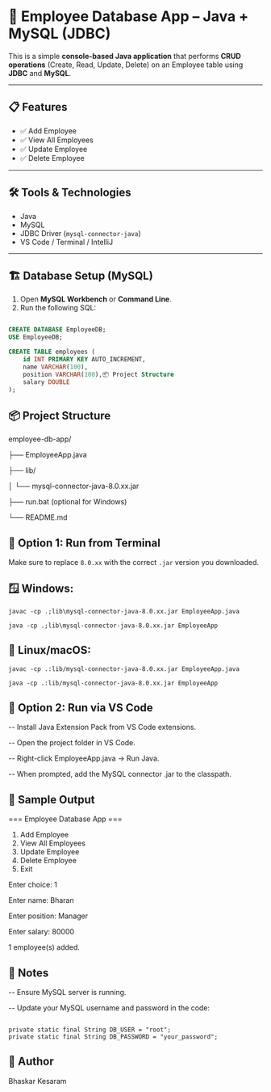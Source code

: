 # 💼 Employee Database App – Java + MySQL (JDBC)

This is a simple **console-based Java application** that performs **CRUD operations** (Create, Read, Update, Delete) on an Employee table using **JDBC** and **MySQL**.

---

## 📋 Features

- ✅ Add Employee
- ✅ View All Employees
- ✅ Update Employee
- ✅ Delete Employee

---

## 🛠️ Tools & Technologies

- Java
- MySQL
- JDBC Driver (`mysql-connector-java`)
- VS Code / Terminal / IntelliJ

---

## 🏗️ Database Setup (MySQL)

1. Open **MySQL Workbench** or **Command Line**.
2. Run the following SQL:

```sql

CREATE DATABASE EmployeeDB;
USE EmployeeDB;

CREATE TABLE employees (
    id INT PRIMARY KEY AUTO_INCREMENT,
    name VARCHAR(100),
    position VARCHAR(100),📦 Project Structure
    salary DOUBLE
);

```

## 📦 Project Structure
employee-db-app/

├── EmployeeApp.java

├── lib/

│   └── mysql-connector-java-8.0.xx.jar

├── run.bat (optional for Windows)

└── README.md

## 📍 Option 1: Run from Terminal
Make sure to replace ```8.0.xx``` with the correct ```.jar``` version you downloaded.

## 🪟 Windows:
```
javac -cp .;lib\mysql-connector-java-8.0.xx.jar EmployeeApp.java

```
```
java -cp .;lib\mysql-connector-java-8.0.xx.jar EmployeeApp

```
## 🐧 Linux/macOS:
```
javac -cp .:lib/mysql-connector-java-8.0.xx.jar EmployeeApp.java

```
```
java -cp .:lib/mysql-connector-java-8.0.xx.jar EmployeeApp

```

## 📍 Option 2: Run via VS Code

-- Install Java Extension Pack from VS Code extensions.

-- Open the project folder in VS Code.

-- Right-click EmployeeApp.java → Run Java.

-- When prompted, add the MySQL connector .jar to the classpath.

## 🧪 Sample Output

=== Employee Database App ===
1. Add Employee
2. View All Employees
3. Update Employee
4. Delete Employee
5. Exit

   
Enter choice: 1

Enter name: Bharan

Enter position: Manager

Enter salary: 80000

1 employee(s) added.

   
## 🧰 Notes
-- Ensure MySQL server is running.

-- Update your MySQL username and password in the code:
```

private static final String DB_USER = "root";
private static final String DB_PASSWORD = "your_password";

```

## 🙌 Author
Bhaskar Kesaram
